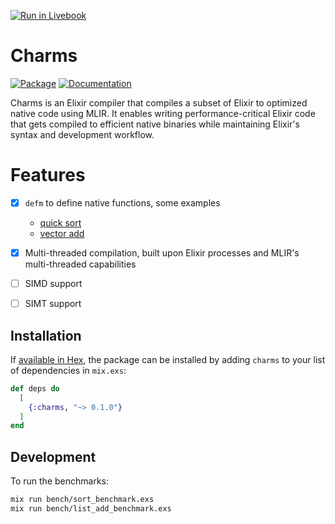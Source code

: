 [![Run in Livebook](https://livebook.dev/badge/v1/pink.svg)](https://livebook.dev/run?url=https%3A%2F%2Fhexdocs.pm%2Fcharms%2F0.1.1%2Fprogramming-with-charms.livemd)

# Charms
[![Package](https://img.shields.io/badge/-Package-important)](https://hex.pm/packages/charms) [![Documentation](https://img.shields.io/badge/-Documentation-blueviolet)](https://hexdocs.pm/charms)

Charms is an Elixir compiler that compiles a subset of Elixir to optimized native code using MLIR. It enables writing performance-critical Elixir code that gets compiled to efficient native binaries while maintaining Elixir's syntax and development workflow.

# Features
- [x] `defm` to define native functions, some examples
  - [quick sort](/bench/enif_quick_sort.ex)
  - [vector add](/bench/vec_add_int_list.ex)
- [x] Multi-threaded compilation, built upon Elixir processes and MLIR's multi-threaded capabilities
- [ ] SIMD support

- [ ] SIMT support

## Installation

If [available in Hex](https://hex.pm/docs/publish), the package can be installed
by adding `charms` to your list of dependencies in `mix.exs`:

```elixir
def deps do
  [
    {:charms, "~> 0.1.0"}
  ]
end
```

## Development

To run the benchmarks:
```sh
mix run bench/sort_benchmark.exs
mix run bench/list_add_benchmark.exs
```
